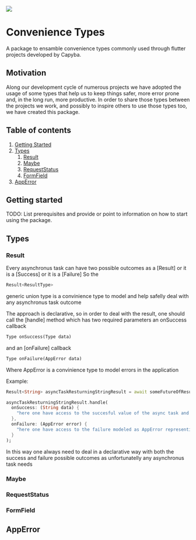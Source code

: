 <p>
  <a href="https://capyba.com">
    <img src="https://uploads-ssl.webflow.com/6012be071bbf1d798713214d/6012c3451d7394bbcef53c61_logo%20capyba.png" />
  </a>
</p>

# Convenience Types

A package to ensamble convenience types commonly used through flutter projects developed by Capyba.

## Motivation

Along our development cycle of numerous projects we have adopted the usage of some types that help us to keep things safer, more error prone and, in the long run, more productive. In order to share those types between the projects we work, and possibly to inspire others to use those types too, we have created this package.

## Table of contents

<ol>
  <li><a href="#getting-started">Getting Started</a></li>
  <li><a href="#types">Types</a>
    <ol>
      <li><a href="#result">Result</a></li>
      <li><a href="#maybe">Maybe</a></li>
      <li><a href="#requestStatus">RequestStatus</a></li>
      <li><a href="#formField">FormField</a></li>
    </ol>
  </li>
  <li><a href="#ppError">AppError</a></li>
</ol>

## Getting started

TODO: List prerequisites and provide or point to information on how to
start using the package.

## Types

### Result

Every asynchronus task can have two possible outcomes as a [Result]
or it is a [Success] or it is a [Failure]
So the

```dart
Result<ResultType>
```

generic union type is a convinience type to model
and help safelly deal with any asynchronus task outcome

The approach is declarative, so in order to deal with the result, one
should call the [handle] method which has two required parameters
an onSuccess callback

```dart
Type onSuccess(Type data)
```

and an [onFailure] callback

```dart
Type onFailure(AppError data)
```

Where AppError is a convinience type to model errors in the application

Example:

```dart
Result<String> asyncTaskResturningStringResult = await someFutureOfResultString();

asyncTaskResturningStringResult.handle(
  onSuccess: (String data) {
    "here one have access to the succesful value of the async task and might use it as desired"
  },
  onFailure: (AppError error) {
    "here one have access to the failure modeled as AppError representing this async task"
  }
);
```

In this way one always need to deal in a declarative way with both the
success and failure possible outcomes as unfortunatelly any asynchronus
task needs

### Maybe

### RequestStatus

### FormField

## AppError
